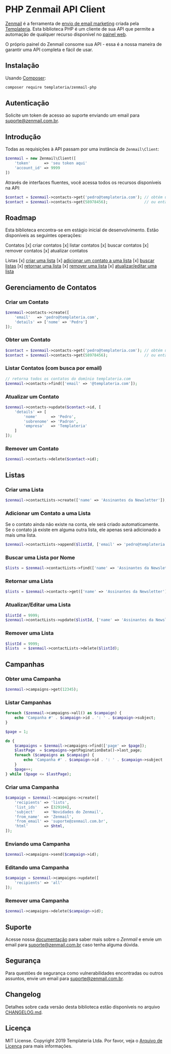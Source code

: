 # PHP Zenmail API Client

[Zenmail](https://zenmail.com.br) é a ferramenta de [envio de email marketing](https://zenmail.com.br/recursos/) criada pela [Templateria](https://templateria.com/). Esta biblioteca PHP é um cliente de sua API que permite a automação de qualquer recurso disponível no [painel web](https://app.zenmail.marketing).

O próprio painel do Zenmail consome sua API - essa é a nossa maneira de garantir uma API completa e fácil de usar.

## Instalação

Usando [Composer](https://getcomposer.org):

```bash
composer require templateria/zenmail-php
```

## Autenticação

Solicite um token de acesso ao suporte enviando um email para [suporte@zenmail.com.br](mailto:suporte@zenmail.com.br).

## Introdução

Todas as requisições à API passam por uma instância de `Zenmail\Client`:

```php
$zenmail = new Zenmail\Client([
    'token'      => 'seu token aqui'
    'account_id' => 9999
])
```

Através de interfaces fluentes, você acessa todos os recursos disponíveis na API:

```php
$contact = $zenmail->contacts->get('pedro@templateria.com'); // obtém um contato pelo email
$contact = $zenmail->contacts->get(58978456);                // ou então diretamente pelo ID
```

## Roadmap

Esta biblioteca encontra-se em estágio inicial de desenvolvimento. Estão disponíveis as seguintes operações:

Contatos
[x] criar contatos
[x] listar contatos
[x] buscar contatos
[x] remover contatos
[x] atualizar contatos

Listas
[x] [criar uma lista](#lists-create)
[x] [adicionar um contato a uma lista](#lists-append)
[x] [buscar listas](#lists-list)
[x] [retornar uma lista](#lists-get)
[x] [remover uma lista](#lists-delete)
[x] [atualizar/editar uma lista](#lists-update)


## Gerenciamento de Contatos

### Criar um Contato

```php
$zenmail->contacts->create([
    'email'   => 'pedro@templateria.com',
    'details' => ['nome' => 'Pedro']
]);
```

### Obter um Contato

```php
$contact = $zenmail->contacts->get('pedro@templateria.com'); // obtém um contato pelo email
$contact = $zenmail->contacts->get(58978456);                // ou então diretamente pelo ID
```

### Listar Contatos (com busca por email)

```php
// retorna todos os contatos do domínio templateria.com
$zenmail->contacts->find(['email' => '@templateria.com']);
```

### Atualizar um Contato

```php
$zenmail->contacts->update($contact->id, [
    'details' => [
        'nome'      => 'Pedro',
        'sobrenome' => 'Padron',
        'empresa'   => 'Templateria'
    ]
]);
```

### Remover um Contato

```php
$zenmail->contacts->delete($contact->id);
```

## Listas

### Criar uma Lista <a name="lists-create"></a>

```php
$zenmail->contactLists->create(['name' => 'Assinantes da Newsletter']);
```

### Adicionar um Contato a uma Lista <a name="lists-append"></a>

Se o contato ainda não existe na conta, ele será criado automaticamente. Se o contato já existe em alguma outra lista, ele apenas será adicionado a mais uma lista.

```php
$zenmail->contactLists->append($listId, ['email' => 'pedro@templateria.com']);
```

### Buscar uma Lista por Nome <a name="lists-find"></a>

```php
$lists = $zenmail->contactLists->find(['name' => 'Assinantes da Newsletter']);
```

### Retornar uma Lista <a name="lists-get"></a>

```php
$lists = $zenmail->contacts->get(['name' => 'Assinantes da Newsletter']);
```

### Atualizar/Editar uma Lista <a name="lists-update"></a>

```php
$listId = 9999;
$zenmail->contactLists->update($listId, ['name' => 'Assinantes da Newsletter pelo Site']);
```

### Remover uma Lista <a name="lists-delete"></a>

```php
$listId = 9999;
$lists  = $zenmail->contactLists->delete($listId);
```

## Campanhas

### Obter uma Campanha

```php
$zenmail->campaigns->get(12345);
```

### Listar Campanhas

```php
foreach ($zenmail->campaigns->all() as $campaign) {
    echo 'Campanha #' . $campaign->id . ': ' . $campaign->subject;
}
```

```php
$page = 1;

do {
    $campaigns = $zenmail->campaigns->find(['page' => $page]);
    $lastPage  = $campaigns->getPaginationData()->last_page;
    foreach ($campaigns as $campaign) {
        echo 'Campanha #' . $campaign->id . ': ' . $campaign->subject . "\n";
    }
    $page++;
} while ($page <= $lastPage);
```

### Criar uma Campanha

```php
$campaign = $zenmail->campaigns->create([
    'recipients' => 'lists',
    'list_ids'   => [329104],
    'subject'    => 'Novidades do Zenmail',
    'from_name'  => 'Zenmail',
    'from_email' => 'suporte@zenmail.com.br',
    'html'       => $html,
]);
```

### Enviando uma Campanha

```php
$zenmail->campaigns->send($campaign->id);
```

### Editando uma Campanha

```php
$campaign = $zenmail->campaigns->update([
    'recipients' => 'all'
]);
```

### Remover uma Campanha

```php
$zenmail->campaigns->delete($campaign->id);
```

## Suporte

Acesse nossa [documentação](https://zenmail.com.br/ajuda) para saber mais sobre o *Zenmail* e envie um email para [suporte@zenmail.com.br](mailto:suporte@zenmail.com.br) caso tenha alguma dúvida.

## Segurança

Para questões de segurança como vulnerabilidades encontradas ou outros assuntos, envie um email para [suporte@zenmail.com.br](mailto:suporte@zenmail.com.br).

## Changelog

Detalhes sobre cada versão desta biblioteca estão disponíveis no arquivo [CHANGELOG.md](CHANGELOG.md).

## Licença

MIT License. Copyright 2019 Templateria Ltda. Por favor, veja o [Arquivo de Licença](LICENSE.md) para mais informações.